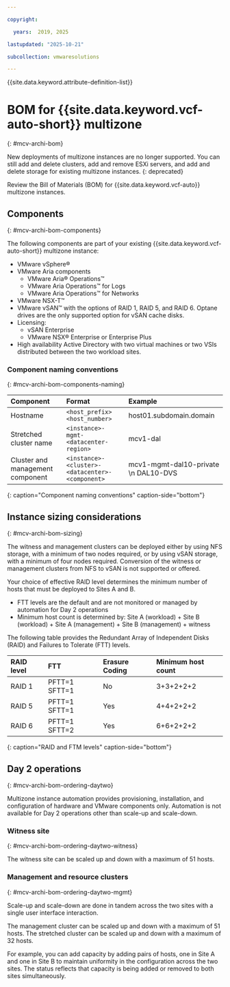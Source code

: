 ```yaml
---

copyright:

  years:  2019, 2025

lastupdated: "2025-10-21"

subcollection: vmwaresolutions

---
```


{{site.data.keyword.attribute-definition-list}}

# BOM for {{site.data.keyword.vcf-auto-short}} multizone
{: #mcv-archi-bom}



New deployments of multizone instances are no longer supported. You can still add and delete clusters, add and remove ESXi servers, and add and delete storage for existing multizone instances.
{: deprecated}

Review the Bill of Materials (BOM) for {{site.data.keyword.vcf-auto}} multizone instances.

## Components
{: #mcv-archi-bom-components}

The following components are part of your existing {{site.data.keyword.vcf-auto-short}} multizone instance:
* VMware vSphere®
* VMware Aria components
   * VMware Aria® Operations™
   * VMware Aria Operations™ for Logs
   * VMware Aria Operations™ for Networks
* VMware NSX-T™
* VMware vSAN™ with the options of RAID 1, RAID 5, and RAID 6. Optane drives are the only supported option for vSAN cache disks.
* Licensing:
   * vSAN Enterprise
   * VMware NSX® Enterprise or Enterprise Plus
* High availability Active Directory with two virtual machines or two VSIs distributed between the two workload sites.

### Component naming conventions
{: #mcv-archi-bom-components-naming}

| Component | Format | Example |
|:--------- |:------ |:------- |
| Hostname| `<host_prefix><host_number>` | host01.subdomain.domain |
| Stretched cluster name | `<instance>-mgmt-<datacenter-region>` | mcv1-dal |
| Cluster and management component | `<instance>-<cluster>-<datacenter>-<component>` | mcv1-mgmt-dal10-private \n DAL10-DVS |
{: caption="Component naming conventions" caption-side="bottom"}

## Instance sizing considerations
{: #mcv-archi-bom-sizing}

The witness and management clusters can be deployed either by using NFS storage, with a minimum of two nodes required, or by using vSAN storage, with a minimum of four nodes required. Conversion of the witness or management clusters from NFS to vSAN is not supported or offered.

Your choice of effective RAID level determines the minimum number of hosts that must be deployed to Sites A and B.

* FTT levels are the default and are not monitored or managed by automation for Day 2 operations
* Minimum host count is determined by:
 Site A (workload) + Site B (workload) + Site A (management) + Site B (management) + witness

 The following table provides the Redundant Array of Independent Disks (RAID) and Failures to Tolerate (FTT) levels.

| RAID level | FTT | Erasure Coding | Minimum host count |
|:---------- |:--- |:-------------- |:------------------ |
| RAID 1 | PFTT=1 SFTT=1 | No | 3+3+2+2+2 |
| RAID 5 | PFTT=1 SFTT=1 | Yes | 4+4+2+2+2 |
| RAID 6 | PFTT=1  SFTT=2 | Yes | 6+6+2+2+2 |
{: caption="RAID and FTM levels" caption-side="bottom"}

## Day 2 operations
{: #mcv-archi-bom-ordering-daytwo}

Multizone instance automation provides provisioning, installation, and configuration of hardware and VMware components only. Automation is not available for Day 2 operations other than scale-up and scale-down.

### Witness site
{: #mcv-archi-bom-ordering-daytwo-witness}

The witness site can be scaled up and down with a maximum of 51 hosts.

### Management and resource clusters
{: #mcv-archi-bom-ordering-daytwo-mgmt}

Scale-up and scale-down are done in tandem across the two sites with a single user interface interaction.

The management cluster can be scaled up and down with a maximum of 51 hosts. The stretched cluster can be scaled up and down with a maximum of 32 hosts.

For example, you can add capacity by adding pairs of hosts, one in Site A and one in Site B to maintain uniformity in the configuration across the two sites. The status reflects that capacity is being added or removed to both sites simultaneously.
